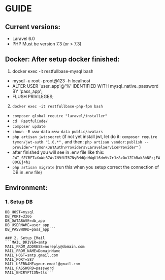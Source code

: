 # GUIDE
## Current versions:
* Laravel 6.0
* PHP Must be version 7.3 (or > 7.3)

## Docker: After setup docker finished:
1. docker exec -it restfullbase-mysql bash
* mysql -u root -proot@123 -h localhost
* ALTER USER 'user_app'@'%' IDENTIFIED WITH mysql_native_password BY 'pass_app';
* FLUSH PRIVILEGES;
2. ```docker exec -it restfullbase-php-fpm bash ```
* ```composer global require "laravel/installer"```
* ```cd  RestfulCode/```
* ```composer update```
* ```chown -R www-data:www-data public/avatars```
* ```php artisan jwt:secret``` (if not yet install jwt, let do it: ```composer require tymon/jwt-auth "1.0.*"``` , and then: ```php artisan vendor:publish --provider="Tymon\JWTAuth\Providers\LaravelServiceProvider"``` )
* after finished you will see in .env file like this: ```JWT_SECRET=XuWe37As7N9fUT67NyBMdQeNWgUl6dmVs7rJz8zOu1ZCbBak8hNPzjEA00CEj4h1```
* ```php artisan migrate``` (run this when you setup correct the connection of DB in .env file)

## Environment:
### 1. Setup DB
```DB_CONNECTION=mysql
DB_HOST=mysql
DB_PORT=3306
DB_DATABASE=db_app
DB_USERNAME=user_app
DB_PASSWORD=pass_app```

### 2. Setup EMail
```MAIL_DRIVER=smtp
MAIL_FROM_ADDRESS=noreply@domain.com
MAIL_FROM_NAME=DomainName
MAIL_HOST=smtp.gmail.com
MAIL_PORT=587
MAIL_USERNAME=your.email@gmail.com
MAIL_PASSWORD=password
MAIL_ENCRYPTION=tls```
